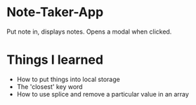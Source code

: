 # Note-Taker-App
Put note in, displays notes. Opens a modal when clicked.

# Things I learned 
- How to put things into local storage
- The 'closest' key word
- How to use splice and remove a particular value in an array
